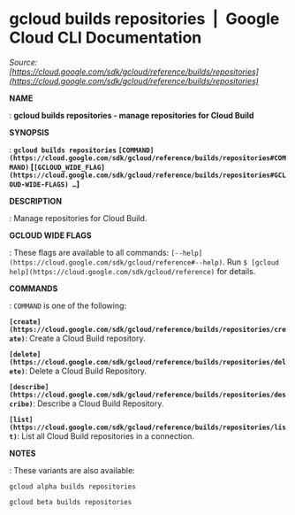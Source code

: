 # gcloud builds repositories  |  Google Cloud CLI Documentation

*Source: [https://cloud.google.com/sdk/gcloud/reference/builds/repositories](https://cloud.google.com/sdk/gcloud/reference/builds/repositories)*

**NAME**

: **gcloud builds repositories - manage repositories for Cloud Build**

**SYNOPSIS**

: **`gcloud builds repositories` `[COMMAND](https://cloud.google.com/sdk/gcloud/reference/builds/repositories#COMMAND)` [`[GCLOUD_WIDE_FLAG](https://cloud.google.com/sdk/gcloud/reference/builds/repositories#GCLOUD-WIDE-FLAGS) …`]**

**DESCRIPTION**

: Manage repositories for Cloud Build.

**GCLOUD WIDE FLAGS**

: These flags are available to all commands: `[--help](https://cloud.google.com/sdk/gcloud/reference#--help)`.
Run `$ [gcloud help](https://cloud.google.com/sdk/gcloud/reference)` for details.

**COMMANDS**

: ``COMMAND`` is one of the following:

**`[create](https://cloud.google.com/sdk/gcloud/reference/builds/repositories/create)`**:
Create a Cloud Build repository.

**`[delete](https://cloud.google.com/sdk/gcloud/reference/builds/repositories/delete)`**:
Delete a Cloud Build Repository.

**`[describe](https://cloud.google.com/sdk/gcloud/reference/builds/repositories/describe)`**:
Describe a Cloud Build Repository.

**`[list](https://cloud.google.com/sdk/gcloud/reference/builds/repositories/list)`**:
List all Cloud Build repositories in a connection.

**NOTES**

: These variants are also available:

```
gcloud alpha builds repositories
```

```
gcloud beta builds repositories
```